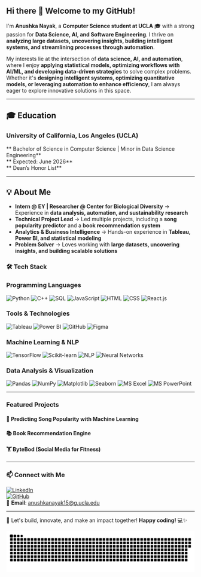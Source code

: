 ## Hi there 👋 Welcome to my GitHub!

I'm **Anushka Nayak**, a **Computer Science student at UCLA** 🎓 with a strong passion for **Data Science, AI, and Software Engineering**. I thrive on **analyzing large datasets, uncovering insights, building intelligent systems, and streamlining processes through automation**.  

My interests lie at the intersection of **data science, AI, and automation**, where I enjoy **applying statistical models, optimizing workflows with AI/ML, and developing data-driven strategies** to solve complex problems. Whether it's **designing intelligent systems, optimizing quantitative models, or leveraging automation to enhance efficiency**, I am always eager to explore innovative solutions in this space.  

---

## 🎓 Education  

### **University of California, Los Angeles (UCLA)**
** Bachelor of Science in Computer Science | Minor in Data Science Engineering**  
** Expected: June 2026**  
** Dean’s Honor List**  

---

## 💡 About Me  
-  **Intern @ EY | Researcher @ Center for Biological Diversity** → Experience in **data analysis, automation, and sustainability research**  
-  **Technical Project Lead** → Led multiple projects, including a **song popularity predictor** and a **book recommendation system**  
-  **Analytics & Business Intelligence** → Hands-on experience in **Tableau, Power BI, and statistical modeling**  
-  **Problem Solver** → Loves working with **large datasets, uncovering insights, and building scalable solutions**  


### 🛠 Tech Stack

### **Programming Languages**  
![Python](https://img.shields.io/badge/Python-3776AB?style=flat&logo=python&logoColor=white)
![C++](https://img.shields.io/badge/C%2B%2B-00599C?style=flat&logo=c%2B%2B&logoColor=white)
![SQL](https://img.shields.io/badge/SQL-CC2927?style=flat&logo=postgresql&logoColor=white)
![JavaScript](https://img.shields.io/badge/JavaScript-F7DF1E?style=flat&logo=javascript&logoColor=black)
![HTML](https://img.shields.io/badge/HTML-E34F26?style=flat&logo=html5&logoColor=white)
![CSS](https://img.shields.io/badge/CSS-1572B6?style=flat&logo=css3&logoColor=white)
![React.js](https://img.shields.io/badge/React-20232A?style=flat&logo=react&logoColor=61DAFB)

### **Tools & Technologies**  
![Tableau](https://img.shields.io/badge/Tableau-E97627?style=flat&logo=tableau&logoColor=white)
![Power BI](https://img.shields.io/badge/Power%20BI-F2C811?style=flat&logo=powerbi&logoColor=black)
![GitHub](https://img.shields.io/badge/GitHub-181717?style=flat&logo=github&logoColor=white)
![Figma](https://img.shields.io/badge/Figma-F24E1E?style=flat&logo=figma&logoColor=white)

### **Machine Learning & NLP**  
![TensorFlow](https://img.shields.io/badge/TensorFlow-FF6F00?style=flat&logo=tensorflow&logoColor=white)
![Scikit-learn](https://img.shields.io/badge/Scikit--Learn-F7931E?style=flat&logo=scikitlearn&logoColor=white)
![NLP](https://img.shields.io/badge/NLP-008000?style=flat&logo=google&logoColor=white)
![Neural Networks](https://img.shields.io/badge/Neural%20Networks-800080?style=flat&logo=pytorch&logoColor=white)

### **Data Analysis & Visualization**  
![Pandas](https://img.shields.io/badge/Pandas-150458?style=flat&logo=pandas&logoColor=white)
![NumPy](https://img.shields.io/badge/NumPy-013243?style=flat&logo=numpy&logoColor=white)
![Matplotlib](https://img.shields.io/badge/Matplotlib-008080?style=flat&logo=python&logoColor=white)
![Seaborn](https://img.shields.io/badge/Seaborn-3A8EBA?style=flat&logo=python&logoColor=white)
![MS Excel](https://img.shields.io/badge/Excel-217346?style=flat&logo=microsoft-excel&logoColor=white)
![MS PowerPoint](https://img.shields.io/badge/PowerPoint-B7472A?style=flat&logo=microsoft-powerpoint&logoColor=white)

---

###  Featured Projects
#### 🎵 **Predicting Song Popularity with Machine Learning** 

#### 📚 **Book Recommendation Engine**

#### 🏋️ **ByteBod (Social Media for Fitness)**

---

### 📫 Connect with Me
[![LinkedIn](https://img.shields.io/badge/LinkedIn-0A66C2?style=flat&logo=linkedin&logoColor=white)](https://www.linkedin.com/in/anushkanayak15)  
[![GitHub](https://img.shields.io/badge/GitHub-181717?style=flat&logo=github&logoColor=white)](https://github.com/anushkanayak15)  
📧 **Email**: [anushkanayak15@g.ucla.edu](mailto:anushkanayak15@g.ucla.edu)  

---

🚀 Let's build, innovate, and make an impact together! **Happy coding!** 💻✨  

<picture>
  <source media="(prefers-color-scheme: dark)" srcset="https://raw.githubusercontent.com/anushkanayak15/anushkanayak15/output/github-snake-dark.svg" />
  <source media="(prefers-color-scheme: light)" srcset="https://raw.githubusercontent.com/anushkanayak15/anushkanayak15/output/github-snake.svg" />
  <img alt="github-snake" src="https://raw.githubusercontent.com/anushkanayak15/anushkanayak15/output/github-snake.svg" />
</picture>
